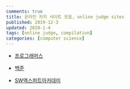 ```yaml
---
comments: true
title: 온라인 저지 사이트 모음, online judge sites
published: 2019-12-3
updated: 2020-1-4
tags: [online judge, compilation]
categories: [computer science]
---
```


- [프로그래머스](https://programmers.co.kr/)

- [백준](https://www.acmicpc.net/)

- [SW엑스퍼트아카데미](https://swexpertacademy.com/main/main.do)